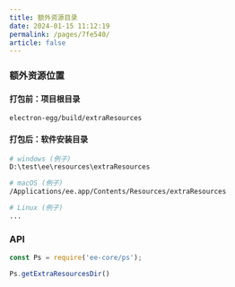 ```yaml
---
title: 额外资源目录
date: 2024-01-15 11:12:19
permalink: /pages/7fe540/
article: false
---
```


### 额外资源位置
#### 打包前：项目根目录
```
electron-egg/build/extraResources
```

#### 打包后：软件安装目录
```bash
# windows (例子)
D:\test\ee\resources\extraResources

# macOS (例子)
/Applications/ee.app/Contents/Resources/extraResources

# Linux (例子)
...
```
### API
```javascript
const Ps = require('ee-core/ps');

Ps.getExtraResourcesDir()
```
